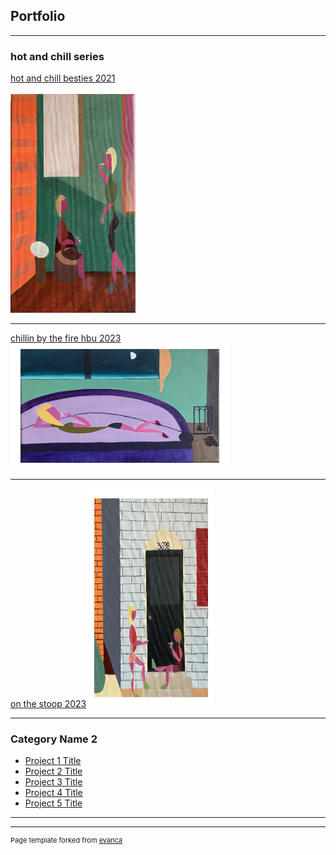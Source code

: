 ## Portfolio

---

### hot and chill series

[hot and chill besties 2021](/sample_page)<br></br>
<img src="images/hot and chill besties.jpg" style="width: 200px; height: 350px;"/>

---
[chillin by the fire hbu 2023](/pdf/sample_presentation.pdf)
<img src="images/chillin by the fire600.jpg" style="width: 350px; height: 200px;"/>

---
[on the stoop 2023](http://example.com/)
<img src="images/on the stoop.jpg" style="width: 200px; height: 350px;"/>

---

### Category Name 2

- [Project 1 Title](http://example.com/)
- [Project 2 Title](http://example.com/)
- [Project 3 Title](http://example.com/)
- [Project 4 Title](http://example.com/)
- [Project 5 Title](http://example.com/)

---




---
<p style="font-size:11px">Page template forked from <a href="https://github.com/evanca/quick-portfolio">evanca</a></p>
<!-- Remove above link if you don't want to attibute -->
